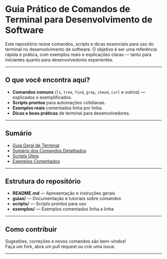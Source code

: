# Guia Prático de Comandos de Terminal para Desenvolvimento de Software

Este repositório reúne comandos, scripts e dicas essenciais para uso do terminal no desenvolvimento de software. O objetivo é ser uma referência rápida e prática, com exemplos reais e explicações claras — tanto para iniciantes quanto para desenvolvedores experientes.

---

## O que você encontra aqui?

- **Comandos comuns** (`ls`, `tree`, `find`, `grep`, `chmod`, `curl` e outros) — explicados e exemplificados.
- **Scripts prontos** para automações cotidianas.
- **Exemplos reais** comentados linha por linha.
- **Dicas e boas práticas** de terminal para desenvolvedores.

---

## Sumário

- [Guia Geral de Terminal](guias/terminal.md)
- [Sumário dos Comandos Detalhados](guias/SUMMARY.md)
- [Scripts Úteis](scripts/)
- [Exemplos Comentados](exemplos/)

---

## Estrutura do repositório

- **README.md** — Apresentação e instruções gerais
- **guias/** — Documentação e tutoriais sobre comandos
- **scripts/** — Scripts prontos para uso
- **exemplos/** — Exemplos comentados linha a linha

---

## Como contribuir

Sugestões, correções e novos comandos são bem-vindos!  
Faça um fork, abra um pull request ou crie uma issue.

---
